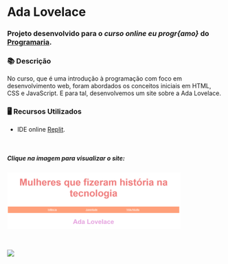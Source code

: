 # Ada Lovelace

### Projeto desenvolvido para o *curso online eu progr{amo}* do [**Programaria**](https://programaria.myedools.com/).

### 📚  Descrição 

No curso, que é uma introdução à programação com foco em desenvolvimento web, foram abordados os conceitos iniciais em HTML, CSS e JavaScript.
E para tal, desenvolvemos um site sobre a Ada Lovelace.

### 🖥️  Recursos Utilizados

- IDE online [Replit](https://replit.com/).


&nbsp;


##### Clique na imagem para visualizar o site:


[<img src="img/ada.png" target="_blank" alt="Foto do início da página do site Ada Lovelace" width="80%"/>](https://ada-lovelace.claudinha.repl.co/)

&nbsp;


<a href="https://www.linkedin.com/in/claudia-nogueira-dos-anjos-b71726215/" target="_blank">
        <img src="https://img.shields.io/badge/claudiaanjos-%230077B5.svg?&style=for-the-badge&logo=linkedin&logoColor=white&link=mailto:https://www.linkedin.com/in/claudia-nogueira-dos-anjos-093407180/">
</a>

